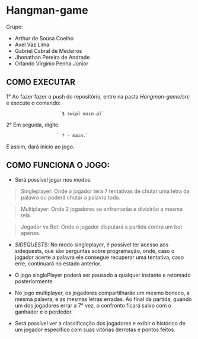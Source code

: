 # Hangman-game
Grupo:
- Arthur de Sousa Coelho
- Axel Vaz Lima
- Gabriel Cabral de Medeiros
- Jhonathan Pereira de Andrade
- Orlando Vírginio Penha Júnior

## COMO EXECUTAR
1° Ao fazer fazer o push do repositório, entre na pasta *Hangman-game/src* e execute o comando: 

                        `$ swipl main.pl`

2° Em seguida, digite:

                       ` ? - main.`

E assim, dará ínicio ao jogo.

## COMO FUNCIONA O JOGO:
- Será possível jogar nos modos:
> Singleplayer: Onde o jogador terá 7 tentativas de chutar uma letra da palavra ou poderá chutar a palavra toda.

> Multiplayer: Onde 2 jogadores se enfrentarão e dividirão a mesma tela.

> Jogador vs Bot: Onde o jogador disputará a partida contra um bot apenas.

- _SIDEQUESTS_: No modo singleplayer, é possível ter acesso aos sidequests, que são perguntas sobre programação, onde, caso o jogador acerte a palavra ele consegue recuperar uma tentativa, caso erre, continuará no estado anterior.

- O jogo singlePlayer poderá ser pausado a qualquer instante e retomado posteriormente.

- No jogo multiplayer, os jogadores compartilharão um mesmo boneco, a mesma palavra, e as mesmas letras erradas. Ao final da partida, quando um dos jogadores errar a 7° vez, o confronto ficará salvo com o ganhador e o perdedor.

- Será possível ver a classificação dos jogadores e exibir o histórico de um jogador específico com suas vitórias derrotas e pontos feitos.
